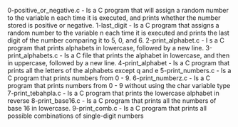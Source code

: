 0-positive_or_negative.c - Is a C program that will assign a random number to the variable n each time it is executed, and prints whether the number stored is positive or negative.
1-last_digit - Is a C program that assigns a random number to the variable n each time it is executed and prints the last digit of the number comparing it to 5, 0, and 6.
2-print_alphabet.c - I
s a C program that prints alphabets in lowercase, followed by a new line.
3-print_alphabets.c - Is a C file that prints the alphabet in lowercase, and then in uppercase, followed by a new line.
4-print_alphabet - Is a C program that prints all the letters of the alphabets except q and e
5-print_numbers.c - Is a C program that prints numbers from 0 - 9.
6-print_numberz.c - Is a C program that prints numbers from 0 - 9 without using the char variable type
7-print_tebahpla.c - Is a C program that prints the lowercase alphabet in reverse
8-print_base16.c - Is a C program that prints all the numbers of base 16 in lowercase.
9-print_comb.c - Is a C program that prints all possible combinations of single-digit numbers

